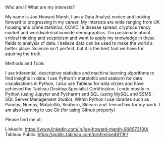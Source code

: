 Who am I? What are my interests?

My name is Joe Howard Marsh, I am a Data Analyst novice and looking forward to progressing in my career.
My interests are wide ranging from UK housing and crime statistics, COVID 19 disease spread, cryptocurrency market and worldwide/nationwide demographics.
I'm passionate about critical thinking and scepticism and want to apply my knowledge in these fields to analysis of data.
I believe data can be used to make the world a better place. Science isn't perfect, but it is the best tool we have for aquiring the truth.


Methods and Tools

I use inferential, descriptive statistics and machine learning algorithms to find insights in data.
I use Python's matplotlib and seaborn for data visualisations in Python, I also use Tableau for data vizzes and have achieved the Tableau Desktop Specialist Certification.
I code mostly in Python (using Jupyter and Pycharm) and SQL (using MySQL and SSMS - SQL Server Management Studio).
Within Python I use libraries such as Pandas, Numpy, Matplotlib, Seaborn, Sklearn and Tensorflow for my work.
I am also learning to use Git (for using Github properly)

Please find me at:

Linkedin: https://www.linkedin.com/in/joe-howard-marsh-966573100/
Tableau Public: https://public.tableau.com/profile/joe4811#!/

